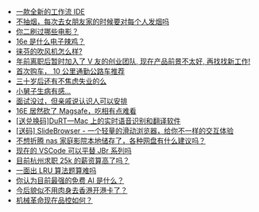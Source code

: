 + [一款全新的工作流 IDE](https://www.v2ex.com/t/1112879)
+ [不抽烟，每次去女朋友家的时候要对每个人发烟吗](https://www.v2ex.com/t/1112820)
+ [你二刷过哪些电影？](https://www.v2ex.com/t/1112830)
+ [16e 是什么电子辣鸡？](https://www.v2ex.com/t/1112788)
+ [徕芬的吹风机怎么样?](https://www.v2ex.com/t/1112828)
+ [年前离职后暂时加入了 V 友的创业团队, 现在产品前景不太好, 再找找新工作!](https://www.v2ex.com/t/1112917)
+ [首次购车， 10 公里通勤公路车推荐](https://www.v2ex.com/t/1112836)
+ [三十岁后还有不焦虑失业的么](https://www.v2ex.com/t/1112809)
+ [小舅子生病有感...](https://www.v2ex.com/t/1112859)
+ [面试没过，但亲戚说认识人可以安排](https://www.v2ex.com/t/1112810)
+ [16E 居然砍了 Magsafe，吃相有点难看](https://www.v2ex.com/t/1112855)
+ [[送兑换码]DuRT—Mac 上的实时语音识别和翻译软件](https://www.v2ex.com/t/1112884)
+ [[送码] SlideBrowser - 一个轻量的滑动浏览器，给你不一样的交互体验](https://www.v2ex.com/t/1113107)
+ [不想折腾 nas 家庭影院本地储存了，各种网盘有什么建议吗？](https://www.v2ex.com/t/1112838)
+ [现在的 VSCode 可以平替 JBr 系列吗](https://www.v2ex.com/t/1113020)
+ [目前杭州求职 25k 的薪资算高了吗？](https://www.v2ex.com/t/1112850)
+ [一面出 LRU 算法题算难吗](https://www.v2ex.com/t/1113104)
+ [你认为目前最强的免费 AI 是什么？](https://www.v2ex.com/t/1113051)
+ [今后貌似不用肉身去香港开港卡了？](https://www.v2ex.com/t/1113000)
+ [机械革命现在品控如何？](https://www.v2ex.com/t/1112937)
